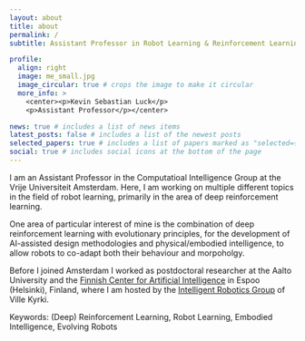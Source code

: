 ```yaml
---
layout: about
title: about
permalink: /
subtitle: Assistant Professor in Robot Learning & Reinforcement Learning <br> <a href='https://cs.vu.nl/ci/'>Computational Intelligence Group</a> @ <a href='https://vu.nl/en'>Vrije Universiteit Amsterdam</a>

profile:
  align: right
  image: me_small.jpg
  image_circular: true # crops the image to make it circular
  more_info: >
    <center><p>Kevin Sebastian Luck</p>
    <p>Assistant Professor</p></center>

news: true # includes a list of news items
latest_posts: false # includes a list of the newest posts
selected_papers: true # includes a list of papers marked as "selected={true}"
social: true # includes social icons at the bottom of the page
---
```


I am an Assistant Professor in the Computatioal Intelligence Group at the Vrije Universiteit Amsterdam. Here, I am working on multiple different topics in the field of robot learning, primarily in the area of deep reinforcement learning.

One area of particular interest of mine is the combination of deep reinforcement learning with evolutionary principles, for the development of AI-assisted design methodologies and physical/embodied intelligence, to allow robots to co-adapt both their behaviour and morpoholgy.

Before I joined Amsterdam I worked as postdoctoral researcher at the Aalto University and the [Finnish Center for Artificial Intelligence](https://fcai.fi/) in Espoo (Helsinki), Finland, where I am hosted by the [Intelligent Robotics Group](https://irobotics.aalto.fi/) of Ville Kyrki.

Keywords: (Deep) Reinforcement Learning, Robot Learning, Embodied Intelligence, Evolving Robots

